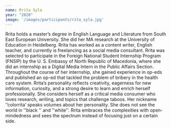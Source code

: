 ```yaml
---
name: Rrita Syla
year: "2020"
image: '/images/participants/rita_syla.jpg'
---
```


Rrita holds a master’s degree in English Language and Literature from South East European University. She did her MA research at the University of Education in Heidelberg. Rrita has worked as a content writer, English teacher, and currently is freelancing as a social media consultant. 
Rrita was selected to participate in the Foreign National Student Internship Program (FNSIP) by the U. S. Embassy of North Republic of Macedonia, where she did an internship as a Digital Media Intern in the Public Affairs Section. Throughout the course of her internship, she gained experience in op-eds and published an op-ed that tackled the problem of bribery in the health care system. 
Rrita’s personality reflects creativity, eagerness for new information, curiosity, and a strong desire to learn and enrich herself professionally. She considers herself as a critical media consumer who loves research, writing, and topics that challenge taboos. Her nickname ‘’colorrita’ speaks volumes about her personality. She does not see the world in ''black '' and ''white''. Rrita embraces the complexities with open-mindedness and sees the spectrum instead of focusing just on a certain side. 